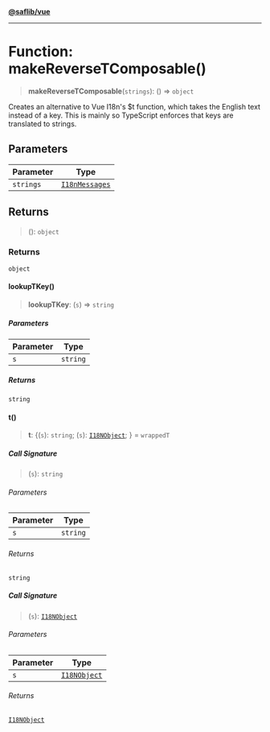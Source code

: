 [**@saflib/vue**](../../../index.md)

---

# Function: makeReverseTComposable()

> **makeReverseTComposable**(`strings`): () => `object`

Creates an alternative to Vue I18n's $t function, which takes the English text instead of a key. This is mainly so TypeScript enforces that keys are translated to strings.

## Parameters

| Parameter | Type                                            |
| --------- | ----------------------------------------------- |
| `strings` | [`I18nMessages`](../interfaces/I18nMessages.md) |

## Returns

> (): `object`

### Returns

`object`

#### lookupTKey()

> **lookupTKey**: (`s`) => `string`

##### Parameters

| Parameter | Type     |
| --------- | -------- |
| `s`       | `string` |

##### Returns

`string`

#### t()

> **t**: \{(`s`): `string`; (`s`): [`I18NObject`](../interfaces/I18NObject.md); \} = `wrappedT`

##### Call Signature

> (`s`): `string`

###### Parameters

| Parameter | Type     |
| --------- | -------- |
| `s`       | `string` |

###### Returns

`string`

##### Call Signature

> (`s`): [`I18NObject`](../interfaces/I18NObject.md)

###### Parameters

| Parameter | Type                                        |
| --------- | ------------------------------------------- |
| `s`       | [`I18NObject`](../interfaces/I18NObject.md) |

###### Returns

[`I18NObject`](../interfaces/I18NObject.md)
